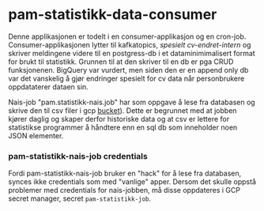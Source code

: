 # pam-statistikk-data-consumer

Denne applikasjonen er todelt i en consumer-applikasjon og en cron-job.
Consumer-applikasjonen lytter til kafkatopics, *spesielt cv-endret-intern* og skriver meldingene videre til en postgress-db i et dataminimimalisert format for brukt til statistikk. Grunnen til at den skriver til en db er pga CRUD funksjonenen. BigQuery var vurdert, men siden den er en append only db var det vanskelig å gjør endringer spesielt for cv data når personbrukere oppdataterer dataen sin.

Nais-job "pam.statistikk-nais.job" har som oppgave å lese fra databasen og skrive den til csv filer i gcp [bucket](https://console.cloud.google.com/storage/browser/pam-statistikk;tab=objects?forceOnBucketsSortingFiltering=false&authuser=0&project=teampam-dev-429f&prefix=&forceOnObjectsSortingFiltering=false)). Dette er begrunnet med at jobben kjører daglig og skaper derfor historiske data og at csv er lettere for statistikse programmer å håndtere enn en sql db som inneholder noen JSON elementer.

### pam-statistikk-nais-job credentials
Fordi pam-statistikk-nais-job bruker en "hack" for å lese fra databasen, synces ikke credentials som med "vanlige" apper. Dersom det skulle oppstå problemer med credentials for nais-jobben, må disse oppdateres i GCP secret manager, secret `pam-statistikk-job`.
